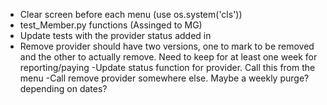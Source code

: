 - Clear screen before each menu (use os.system('cls')) 
- test_Member.py functions (Assinged to MG)
- Update tests with the provider status added in
- Remove provider should have two versions, one to mark to be removed
    and the other to actually remove. Need to keep for at least one 
    week for reporting/paying
    -Update status function for provider. Call this from the menu
    -Call remove provider somewhere else. Maybe a weekly purge? depending on dates?
